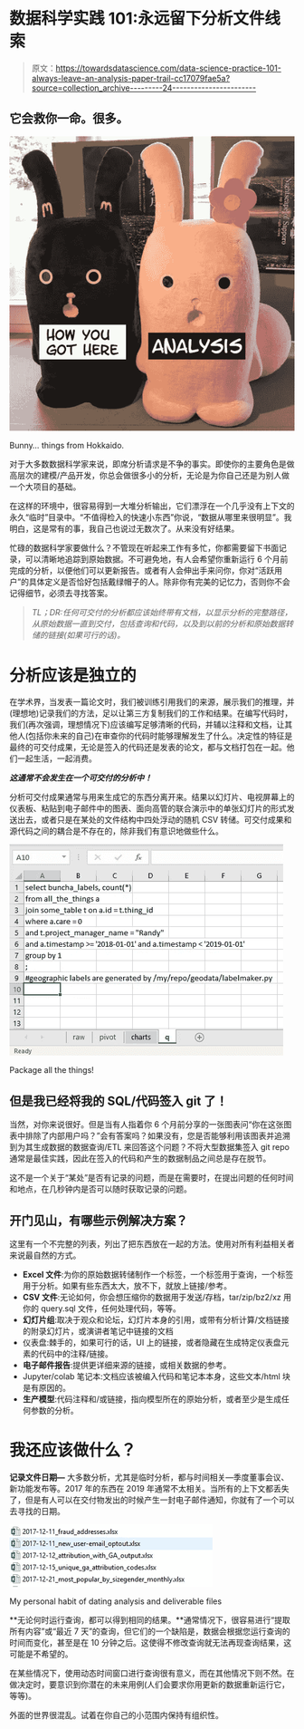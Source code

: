 # 数据科学实践 101:永远留下分析文件线索

> 原文：<https://towardsdatascience.com/data-science-practice-101-always-leave-an-analysis-paper-trail-cc17079fae5a?source=collection_archive---------24----------------------->

## 它会救你一命。很多。

![](img/aff5ad87b80a5cdf8d4ae387d6312e33.png)

Bunny… things from Hokkaido.

对于大多数数据科学家来说，即席分析请求是不争的事实。即使你的主要角色是做高层次的建模/产品开发，你总会做很多小的分析，无论是为你自己还是为别人做一个大项目的基础。

在这样的环境中，很容易得到一大堆分析输出，它们漂浮在一个几乎没有上下文的永久“临时”目录中。“不值得检入的快速小东西”你说，“数据从哪里来很明显”。我明白，这是常有的事，我自己也说过无数次了。从来没有好结果。

忙碌的数据科学家要做什么？不管现在听起来工作有多忙，你都需要留下书面记录，可以清晰地追踪到原始数据。不可避免地，有人会希望你重新运行 6 个月前完成的分析，以便他们可以更新报告。或者有人会伸出手来问你，你对“活跃用户”的具体定义是否恰好包括戴绿帽子的人。除非你有完美的记忆力，否则你不会记得细节，必须去寻找答案。

> *TL；DR:任何可交付的分析都应该始终带有文档，以显示分析的完整路径，从原始数据一直到交付，包括查询和代码，以及到以前的分析和原始数据转储的链接(如果可行的话)。*

# 分析应该是独立的

在学术界，当发表一篇论文时，我们被训练引用我们的来源，展示我们的推理，并(理想地)记录我们的方法，足以让第三方复制我们的工作和结果。在编写代码时，我们(再次强调，理想情况下)应该编写足够清晰的代码，并辅以注释和文档，让其他人(包括你未来的自己)在审查你的代码时能够理解发生了什么。决定性的特征是最终的可交付成果，无论是签入的代码还是发表的论文，都与文档打包在一起。他们一起生活，一起消费。

***这通常不会发生在一个可交付的分析中！***

分析可交付成果通常与用来生成它的东西分离开来。结果以幻灯片、电视屏幕上的仪表板、粘贴到电子邮件中的图表、面向高管的联合演示中的单张幻灯片的形式发送出去，或者只是在某处的文件结构中四处浮动的随机 CSV 转储。可交付成果和源代码之间的耦合是不存在的，除非我们有意识地做些什么。

![](img/0cc0668107b3fd5617ea89517c56561b.png)

Package all the things!

## 但是我已经将我的 SQL/代码签入 git 了！

当然，对你来说很好。但是当有人指着你 6 个月前分享的一张图表问“你在这张图表中排除了内部用户吗？”会有答案吗？如果没有，您是否能够利用该图表并追溯到为其生成数据的数据查询/ETL 来回答这个问题？不将大型数据集签入 git repo 通常是最佳实践，因此在签入的代码和产生的数据制品之间总是存在脱节。

这不是一个关于“某处”是否有记录的问题，而是在需要时，在提出问题的任何时间和地点，在几秒钟内是否可以随时获取记录的问题。

## 开门见山，有哪些示例解决方案？

这里有一个不完整的列表，列出了把东西放在一起的方法。使用对所有利益相关者来说最自然的方式。

*   **Excel 文件**:为你的原始数据转储制作一个标签，一个标签用于查询，一个标签用于分析。如果有些东西太大，放不下，就放上链接/参考。
*   **CSV 文件**:无论如何，你会想压缩你的数据用于发送/存档，tar/zip/bz2/xz 用你的 query.sql 文件，任何处理代码，等等。
*   **幻灯片组**:取决于观众和论坛，幻灯片本身的引用，或带有分析计算/文档链接的附录幻灯片，或演讲者笔记中链接的文档
*   仪表盘:棘手的，如果可行的话，UI 上的链接，或者隐藏在生成特定仪表盘元素的代码中的注释/链接。
*   **电子邮件报告**:提供更详细来源的链接，或相关数据的参考。
*   Jupyter/colab 笔记本:文档应该被编入代码和笔记本本身，这些文本/html 块是有原因的。
*   **生产模型**:代码注释和/或链接，指向模型所在的原始分析，或者至少是生成任何参数的分析。

# 我还应该做什么？

**记录文件日期—** 大多数分析，尤其是临时分析，都与时间相关—季度董事会议、新功能发布等。2017 年的东西在 2019 年通常不太相关。当所有的上下文都丢失了，但是有人可以在交付物发出的时候产生一封电子邮件通知，你就有了一个可以去寻找的日期。

![](img/35f46ca048058d8f7d3c757ebfd33703.png)

My personal habit of dating analysis and deliverable files

**无论何时运行查询，都可以得到相同的结果。**通常情况下，很容易进行“提取所有内容”或“最近 7 天”的查询，但它们的一个缺陷是，数据会根据您运行查询的时间而变化，甚至是在 10 分钟之后。这使得不修改查询就无法再现查询结果，这可能是不希望的。

在某些情况下，使用动态时间窗口进行查询很有意义，而在其他情况下则不然。在做决定时，要意识到你潜在的未来用例(人们会要求你用更新的数据重新运行它，等等)。

外面的世界很混乱。试着在你自己的小范围内保持有组织性。